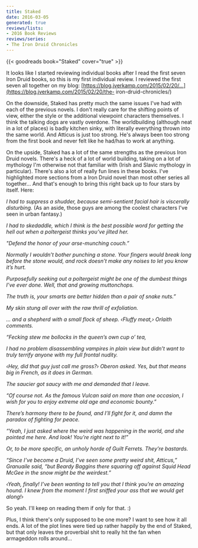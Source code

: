 ```yaml
---
title: Staked
date: 2016-03-05
generated: true
reviews/lists:
- 2016 Book Reviews
reviews/series:
- The Iron Druid Chronicles
---
```

{{< goodreads book="Staked" cover="true" >}}

It looks like I started reviewing individual books after I read the first seven Iron Druid books, so this is my first individual review. I reviewed the first seven all together on my blog: [https://blog.jverkamp.com/2015/02/20/...](https://blog.jverkamp.com/2015/02/20/the- iron-druid-chronicles/)  

On the downside, Staked has pretty much the same issues I've had with each of the previous novels. I don't really care for the shifting points of view, either the style or the additional viewpoint characters themselves. I think the talking dogs are vastly overdone. The worldbuilding (although neat in a lot of places) is badly kitchen sinky, with literally everything thrown into the same world. And Atticus is just too strong. He's always been too strong from the first book and never felt like he had/has to work at anything.  

<!--more-->

On the upside, Staked has a lot of the same strengths as the previous Iron Druid novels. There's a heck of a lot of world building, taking on a lot of mythology I'm otherwise not that familiar with (Irish and Slavic mythology in particular). There's also a lot of really fun lines in these books. I've highlighted more sections from a Iron Druid novel than most other series all together... And that's enough to bring this right back up to four stars by itself. Here:  

 _I had to suppress a shudder, because semi-sentient facial hair is viscerally disturbing._ (As an aside, those guys are among the coolest characters I've seen in urban fantasy.)  

 _I had to skedaddle, which I think is the best possible word for getting the hell out when a poltergeist thinks you’ve jilted her._  

 _"Defend the honor of your arse-munching couch.”_  

 _Normally I wouldn’t bother punching a stone. Your fingers would break long before the stone would, and rock doesn’t make any noises to let you know it’s hurt._  

 _Purposefully seeking out a poltergeist might be one of the dumbest things I’ve ever done. Well, that and growing muttonchops._  

 _The truth is, your smarts are better hidden than a pair of snake nuts.”_  

 _My skin stung all over with the raw thrill of exfoliation._  

 _... and a shepherd with a small flock of sheep. ‹Fluffy meat,› Orlaith comments._  

 _“Fecking stew me bollocks in the queen’s own cup o’ tea,_  

 _I had no problem disassembling vampires in plain view but didn’t want to truly terrify anyone with my full frontal nudity._  

 _‹Hey, did that guy just call me gross?› Oberon asked. Yes, but that means big in French, as it does in German._  

 _The saucier got saucy with me and demanded that I leave._  

 _“Of course not. As the famous Vulcan said on more than one occasion, I wish for you to enjoy extreme old age and economic bounty.”_  

 _There’s harmony there to be found, and I’ll fight for it, and damn the paradox of fighting for peace._  

 _“Yeah, I just asked where the weird was happening in the world, and she pointed me here. And look! You’re right next to it!”_  

 _Or, to be more specific, an unholy horde of Guilt Ferrets. They’re bastards._  

 _“Since I’ve become a Druid, I’ve seen some pretty weird shit, Atticus,” Granuaile said, “but Beardy Baggins there squaring off against Squid Head McGee in the snow might be the weirdest.”_  

 _‹Yeah, finally! I’ve been wanting to tell you that I think you’re an amazing hound. I knew from the moment I first sniffed your ass that we would get along!›_  

So yeah. I'll keep on reading them if only for that. :)  

Plus, I think there's only supposed to be one more? I want to see how it all ends. A lot of the plot lines were tied up rather happily by the end of Staked, but that only leaves the proverbial shit to really hit the fan when armageddon rolls around...  


